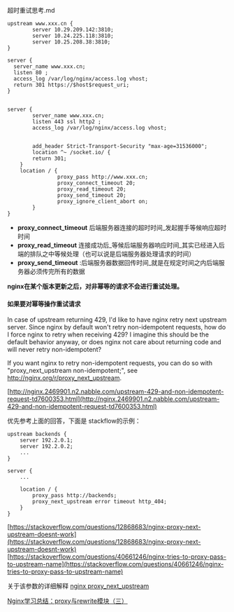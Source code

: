 超时重试思考.md

```
upstream www.xxx.cn {
        server 10.29.209.142:3810;
        server 10.24.225.118:3810;
        server 10.25.208.38:3810;
}

server {
  server_name www.xxx.cn;
  listen 80 ;
  access_log /var/log/nginx/access.log vhost;
  return 301 https://$host$request_uri;
}


server {
        server_name www.xxx.cn;
        listen 443 ssl http2 ;
        access_log /var/log/nginx/access.log vhost;
      

        add_header Strict-Transport-Security "max-age=31536000";
       	location ^~ /socket.io/ {
		return 301;
	}
	location / {
                proxy_pass http://www.xxx.cn;
                proxy_connect_timeout 20;
                proxy_read_timeout 20;
                proxy_send_timeout 20;
                proxy_ignore_client_abort on;
        }
}
```

- **proxy_connect_timeout** 后端服务器连接的超时时间_发起握手等候响应超时时间
- **proxy_read_timeout** 连接成功后_等候后端服务器响应时间_其实已经进入后端的排队之中等候处理（也可以说是后端服务器处理请求的时间）
- **proxy_send_timeout** :后端服务器数据回传时间_就是在规定时间之内后端服务器必须传完所有的数据




**nginx在某个版本更新之后，对非幂等的请求不会进行重试处理。**

#### 如果要对幂等操作重试请求

In case of upstream returning 429, I'd like to have nginx retry next upstream server. Since nginx by default won't retry non-idempotent requests, how do I force nginx to retry when receiving 429? I imagine this should be the default behavior anyway, or does nginx not care about returning code and will never retry non-idempotent?

If you want nginx to retry non-idempotent requests, you can do so with  "proxy_next_upstream non-idempotent;", see http://nginx.org/r/proxy_next_upstream. 

[http://nginx.2469901.n2.nabble.com/upstream-429-and-non-idempotent-request-td7600353.html](http://nginx.2469901.n2.nabble.com/upstream-429-and-non-idempotent-request-td7600353.html)

优先参考上面的回答，下面是 stackflow的示例：

```
upstream backends {
    server 192.2.0.1;
    server 192.2.0.2;
    ...
}

server {
    ...

    location / {
        proxy_pass http://backends;
        proxy_next_upstream error timeout http_404;
    }
}
```

[https://stackoverflow.com/questions/12868683/nginx-proxy-next-upstream-doesnt-work](https://stackoverflow.com/questions/12868683/nginx-proxy-next-upstream-doesnt-work)
[https://stackoverflow.com/questions/40661246/nginx-tries-to-proxy-pass-to-upstream-name](https://stackoverflow.com/questions/40661246/nginx-tries-to-proxy-pass-to-upstream-name)


关于该参数的详细解释
[nginx proxy_next_upstream](http://blog.csdn.net/zhongguozhichuang/article/details/72901530)

[Nginx学习总结：proxy与rewrite模块（三）](http://shift-alt-ctrl.iteye.com/blog/2231732)